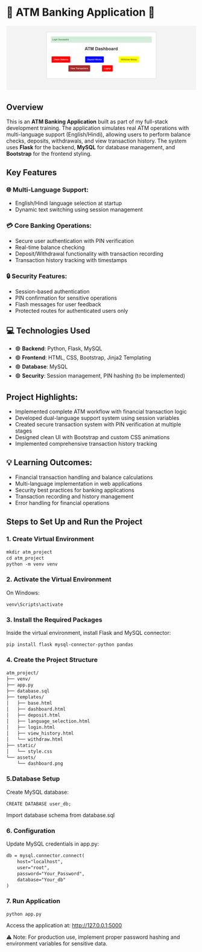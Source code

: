 # 🏦 ATM Banking Application 🏦

![](assets/dashboard.png)

## Overview

This is an **ATM Banking Application** built as part of my full-stack development training. The application simulates real ATM operations with multi-language support (English/Hindi), allowing users to perform balance checks, deposits, withdrawals, and view transaction history. The system uses **Flask** for the backend, **MySQL** for database management, and **Bootstrap** for the frontend styling.

## Key Features

### 🌐 Multi-Language Support:
- English/Hindi language selection at startup
- Dynamic text switching using session management

### 💳 Core Banking Operations:
- Secure user authentication with PIN verification
- Real-time balance checking
- Deposit/Withdrawal functionality with transaction recording
- Transaction history tracking with timestamps

### 🔒 Security Features:
- Session-based authentication
- PIN confirmation for sensitive operations
- Flash messages for user feedback
- Protected routes for authenticated users only

## 💻 Technologies Used
- 🟢 **Backend**: Python, Flask, MySQL
- 🟢 **Frontend**: HTML, CSS, Bootstrap, Jinja2 Templating
- 🟢 **Database**: MySQL
- 🟢 **Security**: Session management, PIN hashing (to be implemented)

## Project Highlights:
- Implemented complete ATM workflow with financial transaction logic
- Developed dual-language support system using session variables
- Created secure transaction system with PIN verification at multiple stages
- Designed clean UI with Bootstrap and custom CSS animations
- Implemented comprehensive transaction history tracking

## 💡 Learning Outcomes:
- Financial transaction handling and balance calculations
- Multi-language implementation in web applications
- Security best practices for banking applications
- Transaction recording and history management
- Error handling for financial operations

## Steps to Set Up and Run the Project

### 1. Create Virtual Environment
```
mkdir atm_project
cd atm_project
python -m venv venv
```

### 2. Activate the Virtual Environment
On Windows:
```
venv\Scripts\activate
```

### 3. Install the Required Packages
Inside the virtual environment, install Flask and MySQL connector:
```
pip install flask mysql-connector-python pandas
```
### 4. Create the Project Structure
```
atm_project/
├── venv/
├── app.py
├── database.sql
├── templates/
│   ├── base.html
│   ├── dashboard.html
│   ├── deposit.html
│   ├── language_selection.html
│   ├── login.html
│   ├── view_history.html
│   └── withdraw.html
├── static/
│   └── style.css
└── assets/
    └── dashboard.png
```

### 5.Database Setup
Create MySQL database:
```
CREATE DATABASE user_db;
```
Import database schema from database.sql

### 6. Configuration
Update MySQL credentials in app.py:
```
db = mysql.connector.connect(
    host="localhost",
    user="root",
    password="Your_Password",
    database="Your_db"
)
```
### 7. Run Application
```
python app.py
```
Access the application at: http://127.0.0.1:5000

⚠️ Note: For production use, implement proper password hashing and environment variables for sensitive data.
